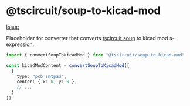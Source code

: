 # @tscircuit/soup-to-kicad-mod

[Issue](https://github.com/tscircuit/tscircuit/issues/156)

Placeholder for converter that converts [tscircuit soup](https://github.com/tscircuit/soup) to kicad mod s-expression.

```ts
import { convertSoupToKicadMod } from "@tscircuit/soup-to-kicad-mod"

const kicadModContent = convertSoupToKicadMod([
  {
    type: "pcb_smtpad",
    center: { x: 0, y: 0 },
    // ...
  }
])
```
